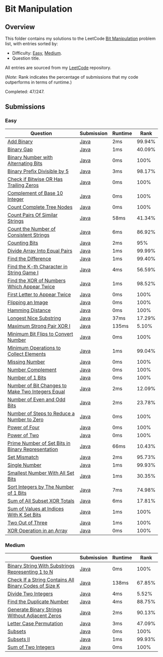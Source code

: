# Bit Manipulation

## Overview
This folder contains my solutions to the LeetCode [Bit Manipulation](https://leetcode.com/problem-list/bit-manipulation/) problem list,
with entries sorted by:
- Difficulty: [Easy](#easy), [Medium](#medium).
- Question title.

All entries are sourced from my [LeetCode](https://github.com/shumarb/leetcode) repository.

(*Note*: Rank indicates the percentage of submissions that my code outperforms in terms of runtime.)

Completed: 47/247.

## Submissions
### Easy
| Question                                                                                                                                          | Submission                                                                                                        | Runtime | Rank   |
|---------------------------------------------------------------------------------------------------------------------------------------------------|-------------------------------------------------------------------------------------------------------------------|---------|--------|
| [Add Binary](https://leetcode.com/problems/add-binary/description/)                                                                               | [Java](https://github.com/shumarb/leetcode/blob/main/submissions/AddBinary.java)                                  | 2ms     | 99.94% |
| [Binary Gap](https://leetcode.com/problems/binary-gap/description/)                                                                               | [Java](https://github.com/shumarb/leetcode/blob/main/submissions/BinaryGap.java)                                  | 1ms     | 40.09% |
| [Binary Number with Alternating Bits](https://leetcode.com/problems/binary-number-with-alternating-bits/description/)                             | [Java](https://github.com/shumarb/leetcode/blob/main/submissions/BinaryNumberWithAlternatingBits.java)            | 0ms     | 100%   |
| [Binary Prefix Divisible by 5](https://leetcode.com/problems/binary-prefix-divisible-by-5/description/)                                           | [Java](https://github.com/shumarb/leetcode/blob/main/submissions/BinaryPrefixDivisibleBy5.java)                   | 3ms     | 98.17% |
| [Check if Bitwise OR Has Trailing Zeros](https://leetcode.com/problems/check-if-bitwise-or-has-trailing-zeros/description/)                       | [Java](https://github.com/shumarb/leetcode/blob/main/submissions/CheckIfBitwiseOrHasTrailingZeros.java)           | 0ms     | 100%   |
| [Complement of Base 10 Integer](https://leetcode.com/problems/complement-of-base-10-integer/description/)                                         | [Java](https://github.com/shumarb/leetcode/blob/main/submissions/ComplementOfBase10Integer.java)                  | 0ms     | 100%   |
| [Count Complete Tree Nodes](https://leetcode.com/problems/count-complete-tree-nodes/description/)                                                 | [Java](https://github.com/shumarb/leetcode/blob/main/submissions/CountCompleteTreeNodes.java)                     | 0ms     | 100%   |
| [Count Pairs Of Similar Strings](https://leetcode.com/problems/count-pairs-of-similar-strings/description/)                                       | [Java](https://github.com/shumarb/leetcode/blob/main/submissions/CountPairsOfSimilarStrings.java)                 | 58ms    | 41.34% |
| [Count the Number of Consistent Strings](https://leetcode.com/problems/count-the-number-of-consistent-strings/description/)                       | [Java](https://github.com/shumarb/leetcode/blob/main/submissions/CountTheNumberOfConsistentStrings.java)          | 6ms     | 86.92% |
| [Counting Bits](https://leetcode.com/problems/counting-bits/description/)                                                                         | [Java](https://github.com/shumarb/leetcode/blob/main/submissions/CountingBits.java)                               | 2ms     | 95%    |
| [Divide Array Into Equal Pairs](https://leetcode.com/problems/divide-array-into-equal-pairs/description/)                                         | [Java](https://github.com/shumarb/leetcode/blob/main/submissions/DivideArrayIntoEqualPairs.java)                  | 1ms     | 99.99% |
| [Find the Difference](https://leetcode.com/problems/find-the-difference/description/)                                                             | [Java](https://github.com/shumarb/leetcode/blob/main/submissions/FindTheDifference.java)                          | 1ms     | 99.40% |
| [Find the K-th Character in String Game I](https://leetcode.com/problems/find-the-k-th-character-in-string-game-i/description/)                   | [Java](https://github.com/shumarb/leetcode/blob/main/submissions/FindTheKthCharacterInStringGameOne.java)         | 4ms     | 56.59% |
| [Find the XOR of Numbers Which Appear Twice](https://leetcode.com/problems/find-the-xor-of-numbers-which-appear-twice/description/)               | [Java](https://github.com/shumarb/leetcode/blob/main/submissions/FindTheXOROfNumbersWhichAppearTwice.java)        | 1ms     | 98.52% |
| [First Letter to Appear Twice](https://leetcode.com/problems/first-letter-to-appear-twice/description/)                                           | [Java](https://github.com/shumarb/leetcode/blob/main/submissions/FirstLetterToAppearTwice.java)                   | 0ms     | 100%   |
| [Flipping an Image](https://leetcode.com/problems/flipping-an-image/description)                                                                  | [Java](https://github.com/shumarb/leetcode/blob/main/submissions/FlippingAnImage.java)                            | 0ms     | 100%   |
| [Hamming Distance](https://leetcode.com/problems/hamming-distance/description)                                                                    | [Java](https://github.com/shumarb/leetcode/blob/main/submissions/HammingDistance.java)                            | 0ms     | 100%   |
| [Longest Nice Substring](https://leetcode.com/problems/longest-nice-substring/description/)                                                       | [Java](https://github.com/shumarb/leetcode/blob/main/submissions/LongestNiceSubstring.java)                       | 37ms    | 17.29% |
| [Maximum Strong Pair XOR I](https://leetcode.com/problems/maximum-strong-pair-xor-i/description/)                                                 | [Java](https://github.com/shumarb/leetcode/blob/main/submissions/MaximumStrongPairXorOne.java)                    | 135ms   | 5.10%  |
| [Minimum Bit Flips to Convert Number](https://leetcode.com/problems/minimum-bit-flips-to-convert-number/description/)                             | [Java](https://github.com/shumarb/leetcode/blob/main/submissions/MinimumBitFlipsToConvertNumber.java)             | 0ms     | 100%   |
| [Minimum Operations to Collect Elements](https://leetcode.com/problems/minimum-operations-to-collect-elements/description/)                       | [Java](https://github.com/shumarb/leetcode/blob/main/submissions/MinimumOperationsToCollectElements.java)         | 1ms     | 99.04% |
| [Missing Number](https://leetcode.com/problems/missing-number/description/)                                                                       | [Java](https://github.com/shumarb/leetcode/blob/main/submissions/MissingNumber.java)                              | 0ms     | 100%   |
| [Number Complement](https://leetcode.com/problems/number-complement/description/)                                                                 | [Java](https://github.com/shumarb/leetcode/blob/main/submissions/NumberComplement.java)                           | 0ms     | 100%   |
| [Number of 1 Bits](https://leetcode.com/problems/number-of-1-bits/description/)                                                                   | [Java](https://github.com/shumarb/leetcode/blob/main/submissions/NumberOf1Bits.java)                              | 0ms     | 100%   |
| [Number of Bit Changes to Make Two Integers Equal](https://leetcode.com/problems/number-of-bit-changes-to-make-two-integers-equal/description/)   | [Java](https://github.com/shumarb/leetcode/blob/main/submissions/NumberOfBitChangesToMakeTwoIntegersEqual.java)   | 2ms     | 12.09% |
| [Number of Even and Odd Bits](https://leetcode.com/problems/number-of-even-and-odd-bits/description/)                                             | [Java](https://github.com/shumarb/leetcode/blob/main/submissions/NumberOfEvenAndOddBits.java)                     | 2ms     | 23.78% |
| [Number of Steps to Reduce a Number to Zero](https://leetcode.com/problems/number-of-steps-to-reduce-a-number-to-zero/description/)               | [Java](https://github.com/shumarb/leetcode/blob/main/submissions/NumberOfStepsToReduceANumberToZero.java)         | 0ms     | 100%   |
| [Power of Four](https://leetcode.com/problems/power-of-four/description/)                                                                         | [Java](https://github.com/shumarb/leetcode/blob/main/submissions/PowerOfFour.java)                                | 0ms     | 100%   |
| [Power of Two](https://leetcode.com/problems/power-of-two/description/)                                                                           | [Java](https://github.com/shumarb/leetcode/blob/main/submissions/PowerOfTwo.java)                                 | 0ms     | 100%   |
| [Prime Number of Set Bits in Binary Representation](https://leetcode.com/problems/prime-number-of-set-bits-in-binary-representation/description/) | [Java](https://github.com/shumarb/leetcode/blob/main/submissions/PrimeNumberOfSetBitsInBinaryRepresentation.java) | 66ms    | 10.43% |
| [Set Mismatch](https://leetcode.com/problems/set-mismatch/description/)                                                                           | [Java](https://github.com/shumarb/leetcode/blob/main/submissions/SetMismatch.java)                                | 2ms     | 95.73% |
| [Single Number](https://leetcode.com/problems/single-number/description/)                                                                         | [Java](https://github.com/shumarb/leetcode/blob/main/submissions/SingleNumber.java)                               | 1ms     | 99.93% |
| [Smallest Number With All Set Bits](https://leetcode.com/problems/smallest-number-with-all-set-bits/description/)                                 | [Java](https://github.com/shumarb/leetcode/blob/main/submissions/SmallestNumberWithAllSetBits.java)               | 1ms     | 30.35% |
| [Sort Integers by The Number of 1 Bits](https://leetcode.com/problems/sort-integers-by-the-number-of-1-bits/description/)                         | [Java](https://github.com/shumarb/leetcode/blob/main/submissions/SortIntegersByTheNumberOf1Bits.java)             | 7ms     | 74.98% |
| [Sum of All Subset XOR Totals](https://leetcode.com/problems/sum-of-all-subset-xor-totals/description/)                                           | [Java](https://github.com/shumarb/leetcode/blob/main/submissions/SumOfAllSubsetXorTotals.java)                    | 6ms     | 17.81% |
| [Sum of Values at Indices With K Set Bits](https://leetcode.com/problems/sum-of-values-at-indices-with-k-set-bits/description/)                   | [Java](https://github.com/shumarb/leetcode/blob/main/submissions/SumOfValuesAtIndicesWithKSetBits.java)           | 1ms     | 100%   |
| [Two Out of Three](https://leetcode.com/problems/two-out-of-three/description/)                                                                   | [Java](https://github.com/shumarb/leetcode/blob/main/submissions/TwoOutOfThree.java)                              | 1ms     | 100%   |
| [XOR Operation in an Array](https://leetcode.com/problems/xor-operation-in-an-array/description/)                                                 | [Java](https://github.com/shumarb/leetcode/blob/main/submissions/XorOperationInAnArray.java)                      | 0ms     | 100%   |

### Medium
| Question                                                                                                                                                  | Submission                                                                                                         | Runtime | Rank   |
|-----------------------------------------------------------------------------------------------------------------------------------------------------------|--------------------------------------------------------------------------------------------------------------------|---------|--------|
| [Binary String With Substrings Representing 1 to N](https://leetcode.com/problems/binary-string-with-substrings-representing-1-to-n/description/)         | [Java](https://github.com/shumarb/leetcode/blob/main/submissions/BinaryStringWithSubstringsRepresenting1ToN.java)  | 0ms     | 100%   |
| [Check If a String Contains All Binary Codes of Size K](https://leetcode.com/problems/check-if-a-string-contains-all-binary-codes-of-size-k/description/) | [Java](https://github.com/shumarb/leetcode/blob/main/submissions/CheckIfAStringContainsAllBinaryCodesOfSizeK.java) | 138ms   | 67.85% |
| [Divide Two Integers](https://leetcode.com/problems/divide-two-integers/description/)                                                                     | [Java](https://github.com/shumarb/leetcode/blob/main/submissions/DivideTwoIntegers.java)                           | 4ms     | 5.52%  |
| [Find the Duplicate Number](https://leetcode.com/problems/find-the-duplicate-number/description/)                                                         | [Java](https://github.com/shumarb/leetcode/blob/main/submissions/FindTheDuplicateNumber.java)                      | 4ms     | 88.75% |
| [Generate Binary Strings Without Adjacent Zeros](https://leetcode.com/problems/generate-binary-strings-without-adjacent-zeros/description/)               | [Java](https://github.com/shumarb/leetcode/blob/main/submissions/GenerateBinaryStringsWithoutAdjacentZeros.java)   | 2ms     | 90.13% |
| [Letter Case Permutation](https://leetcode.com/problems/letter-case-permutation/description/)                                                             | [Java](https://github.com/shumarb/leetcode/blob/main/submissions/LetterCasePermutation.java)                       | 3ms     | 47.09% |
| [Subsets](https://leetcode.com/problems/subsets/description/)                                                                                             | [Java](https://github.com/shumarb/leetcode/blob/main/submissions/Subsets.java)                                     | 0ms     | 100%   |
| [Subsets II](https://leetcode.com/problems/subsets-ii/description/)                                                                                       | [Java](https://github.com/shumarb/leetcode/blob/main/submissions/SubsetsTwo.java)                                  | 1ms     | 99.93% |
| [Sum of Two Integers](https://leetcode.com/problems/sum-of-two-integers/description/)                                                                     | [Java](https://github.com/shumarb/leetcode/blob/main/submissions/SumOfTwoIntegers.java)                            | 0ms     | 100%   |
